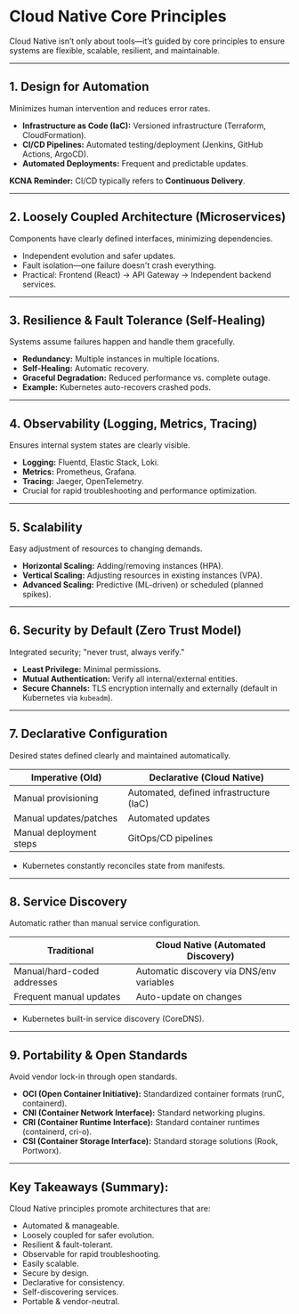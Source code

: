 # Cloud Native Core Principles

Cloud Native isn’t only about tools—it’s guided by core principles to ensure systems are flexible, scalable, resilient, and maintainable.

---

## 1. Design for Automation
Minimizes human intervention and reduces error rates.

- **Infrastructure as Code (IaC):** Versioned infrastructure (Terraform, CloudFormation).
- **CI/CD Pipelines:** Automated testing/deployment (Jenkins, GitHub Actions, ArgoCD).
- **Automated Deployments:** Frequent and predictable updates.

**KCNA Reminder:** CI/CD typically refers to **Continuous Delivery**.

---

## 2. Loosely Coupled Architecture (Microservices)
Components have clearly defined interfaces, minimizing dependencies.

- Independent evolution and safer updates.
- Fault isolation—one failure doesn't crash everything.
- Practical: Frontend (React) → API Gateway → Independent backend services.

---

## 3. Resilience & Fault Tolerance (Self-Healing)
Systems assume failures happen and handle them gracefully.

- **Redundancy:** Multiple instances in multiple locations.
- **Self-Healing:** Automatic recovery.
- **Graceful Degradation:** Reduced performance vs. complete outage.
- **Example:** Kubernetes auto-recovers crashed pods.

---

## 4. Observability (Logging, Metrics, Tracing)
Ensures internal system states are clearly visible.

- **Logging:** Fluentd, Elastic Stack, Loki.
- **Metrics:** Prometheus, Grafana.
- **Tracing:** Jaeger, OpenTelemetry.
- Crucial for rapid troubleshooting and performance optimization.

---

## 5. Scalability
Easy adjustment of resources to changing demands.

- **Horizontal Scaling:** Adding/removing instances (HPA).
- **Vertical Scaling:** Adjusting resources in existing instances (VPA).
- **Advanced Scaling:** Predictive (ML-driven) or scheduled (planned spikes).

---

## 6. Security by Default (Zero Trust Model)
Integrated security; "never trust, always verify."

- **Least Privilege:** Minimal permissions.
- **Mutual Authentication:** Verify all internal/external entities.
- **Secure Channels:** TLS encryption internally and externally (default in Kubernetes via `kubeadm`).

---

## 7. Declarative Configuration
Desired states defined clearly and maintained automatically.

| Imperative (Old)        | Declarative (Cloud Native)           |
|-------------------------|--------------------------------------|
| Manual provisioning     | Automated, defined infrastructure (IaC) |
| Manual updates/patches  | Automated updates                    |
| Manual deployment steps | GitOps/CD pipelines                  |

- Kubernetes constantly reconciles state from manifests.

---

## 8. Service Discovery
Automatic rather than manual service configuration.

| Traditional                          | Cloud Native (Automated Discovery) |
|--------------------------------------|------------------------------------|
| Manual/hard-coded addresses          | Automatic discovery via DNS/env variables |
| Frequent manual updates              | Auto-update on changes             |

- Kubernetes built-in service discovery (CoreDNS).

---

## 9. Portability & Open Standards
Avoid vendor lock-in through open standards.

- **OCI (Open Container Initiative):** Standardized container formats (runC, containerd).
- **CNI (Container Network Interface):** Standard networking plugins.
- **CRI (Container Runtime Interface):** Standard container runtimes (containerd, cri-o).
- **CSI (Container Storage Interface):** Standard storage solutions (Rook, Portworx).

---

## Key Takeaways (Summary):
Cloud Native principles promote architectures that are:

- Automated & manageable.
- Loosely coupled for safer evolution.
- Resilient & fault-tolerant.
- Observable for rapid troubleshooting.
- Easily scalable.
- Secure by design.
- Declarative for consistency.
- Self-discovering services.
- Portable & vendor-neutral.
